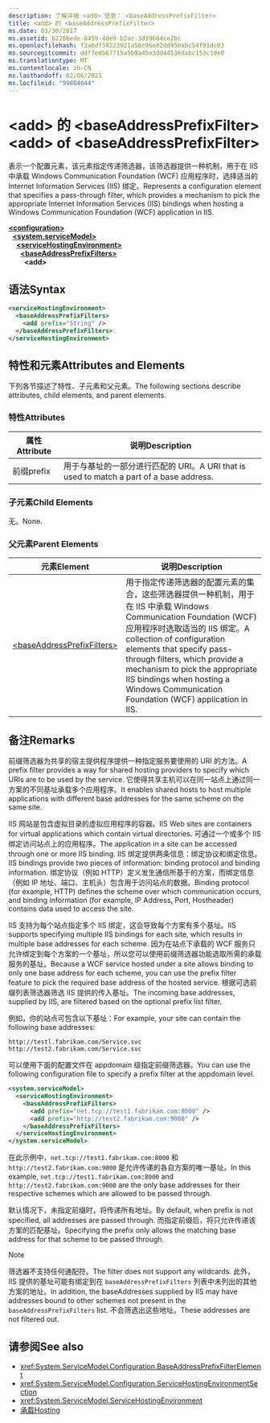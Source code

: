 ```yaml
---
description: 了解详细 <add> 信息： <baseAddressPrefixFilter>
title: <add> 的 <baseAddressPrefixFilter>
ms.date: 03/30/2017
ms.assetid: b226bede-8459-4de9-b2ac-3d39604ce2bc
ms.openlocfilehash: f3abdf59223921a56c96e02dd95babc54f91dc03
ms.sourcegitcommit: ddf7edb67715a5b9a45e3dd44536dabc153c1de0
ms.translationtype: MT
ms.contentlocale: zh-CN
ms.lasthandoff: 02/06/2021
ms.locfileid: "99804044"
---
```

# <a name="add-of-baseaddressprefixfilter"></a><span data-ttu-id="6dd44-103">\<add> 的 \<baseAddressPrefixFilter></span><span class="sxs-lookup"><span data-stu-id="6dd44-103">\<add> of \<baseAddressPrefixFilter></span></span>

<span data-ttu-id="6dd44-104">表示一个配置元素，该元素指定传递筛选器，该筛选器提供一种机制，用于在 IIS 中承载 Windows Communication Foundation (WCF) 应用程序时，选择适当的 Internet Information Services (IIS) 绑定。</span><span class="sxs-lookup"><span data-stu-id="6dd44-104">Represents a configuration element that specifies a pass-through filter, which provides a mechanism to pick the appropriate Internet Information Services (IIS) bindings when hosting a Windows Communication Foundation (WCF) application in IIS.</span></span>  
  
[**\<configuration>**](../configuration-element.md)\
&nbsp;&nbsp;[**\<system.serviceModel>**](system-servicemodel.md)\
&nbsp;&nbsp;&nbsp;&nbsp;[**\<serviceHostingEnvironment>**](servicehostingenvironment.md)\
&nbsp;&nbsp;&nbsp;&nbsp;&nbsp;&nbsp;[**\<baseAddressPrefixFilters>**](baseaddressprefixfilters.md)\
&nbsp;&nbsp;&nbsp;&nbsp;&nbsp;&nbsp;&nbsp;&nbsp;**\<add>**  
  
## <a name="syntax"></a><span data-ttu-id="6dd44-105">语法</span><span class="sxs-lookup"><span data-stu-id="6dd44-105">Syntax</span></span>  
  
```xml  
<serviceHostingEnvironment>
  <baseAddressPrefixFilters>
    <add prefix="String" />
  </baseAddressPrefixFilters>
</serviceHostingEnvironment>
```  
  
## <a name="attributes-and-elements"></a><span data-ttu-id="6dd44-106">特性和元素</span><span class="sxs-lookup"><span data-stu-id="6dd44-106">Attributes and Elements</span></span>  

 <span data-ttu-id="6dd44-107">下列各节描述了特性、子元素和父元素。</span><span class="sxs-lookup"><span data-stu-id="6dd44-107">The following sections describe attributes, child elements, and parent elements.</span></span>  
  
### <a name="attributes"></a><span data-ttu-id="6dd44-108">特性</span><span class="sxs-lookup"><span data-stu-id="6dd44-108">Attributes</span></span>  
  
|<span data-ttu-id="6dd44-109">属性</span><span class="sxs-lookup"><span data-stu-id="6dd44-109">Attribute</span></span>|<span data-ttu-id="6dd44-110">说明</span><span class="sxs-lookup"><span data-stu-id="6dd44-110">Description</span></span>|  
|---------------|-----------------|  
|<span data-ttu-id="6dd44-111">前缀</span><span class="sxs-lookup"><span data-stu-id="6dd44-111">prefix</span></span>|<span data-ttu-id="6dd44-112">用于与基址的一部分进行匹配的 URI。</span><span class="sxs-lookup"><span data-stu-id="6dd44-112">A URI that is used to match a part of a base address.</span></span>|  
  
### <a name="child-elements"></a><span data-ttu-id="6dd44-113">子元素</span><span class="sxs-lookup"><span data-stu-id="6dd44-113">Child Elements</span></span>  

 <span data-ttu-id="6dd44-114">无。</span><span class="sxs-lookup"><span data-stu-id="6dd44-114">None.</span></span>  
  
### <a name="parent-elements"></a><span data-ttu-id="6dd44-115">父元素</span><span class="sxs-lookup"><span data-stu-id="6dd44-115">Parent Elements</span></span>  
  
|<span data-ttu-id="6dd44-116">元素</span><span class="sxs-lookup"><span data-stu-id="6dd44-116">Element</span></span>|<span data-ttu-id="6dd44-117">说明</span><span class="sxs-lookup"><span data-stu-id="6dd44-117">Description</span></span>|  
|-------------|-----------------|  
|[\<baseAddressPrefixFilters>](baseaddressprefixfilters.md)|<span data-ttu-id="6dd44-118">用于指定传递筛选器的配置元素的集合，这些筛选器提供一种机制，用于在 IIS 中承载 Windows Communication Foundation (WCF) 应用程序时选取适当的 IIS 绑定。</span><span class="sxs-lookup"><span data-stu-id="6dd44-118">A collection of configuration elements that specify pass-through filters, which provide a mechanism to pick the appropriate IIS bindings when hosting a Windows Communication Foundation (WCF) application in IIS.</span></span>|  
  
## <a name="remarks"></a><span data-ttu-id="6dd44-119">备注</span><span class="sxs-lookup"><span data-stu-id="6dd44-119">Remarks</span></span>  

 <span data-ttu-id="6dd44-120">前缀筛选器为共享的宿主提供程序提供一种指定服务要使用的 URI 的方法。</span><span class="sxs-lookup"><span data-stu-id="6dd44-120">A prefix filter provides a way for shared hosting providers to specify which URIs are to be used by the service.</span></span> <span data-ttu-id="6dd44-121">它使得共享主机可以在同一站点上通过同一方案的不同基址承载多个应用程序。</span><span class="sxs-lookup"><span data-stu-id="6dd44-121">It enables shared hosts to host multiple applications with different base addresses for the same scheme on the same site.</span></span>  
  
 <span data-ttu-id="6dd44-122">IIS 网站是包含虚拟目录的虚拟应用程序的容器。</span><span class="sxs-lookup"><span data-stu-id="6dd44-122">IIS Web sites are containers for virtual applications which contain virtual directories.</span></span> <span data-ttu-id="6dd44-123">可通过一个或多个 IIS 绑定访问站点上的应用程序。</span><span class="sxs-lookup"><span data-stu-id="6dd44-123">The application in a site can be accessed through one or more IIS binding.</span></span> <span data-ttu-id="6dd44-124">IIS 绑定提供两条信息：绑定协议和绑定信息。</span><span class="sxs-lookup"><span data-stu-id="6dd44-124">IIS bindings provide two pieces of information: binding protocol and binding information.</span></span> <span data-ttu-id="6dd44-125">绑定协议（例如 HTTP）定义发生通信所基于的方案，而绑定信息（例如 IP 地址、端口、主机头）包含用于访问站点的数据。</span><span class="sxs-lookup"><span data-stu-id="6dd44-125">Binding protocol (for example, HTTP) defines the scheme over which communication occurs, and binding information (for example, IP Address, Port, Hostheader) contains data used to access the site.</span></span>  
  
 <span data-ttu-id="6dd44-126">IIS 支持为每个站点指定多个 IIS 绑定，这会导致每个方案有多个基址。</span><span class="sxs-lookup"><span data-stu-id="6dd44-126">IIS supports specifying multiple IIS bindings for each site, which results in multiple base addresses for each scheme.</span></span> <span data-ttu-id="6dd44-127">因为在站点下承载的 WCF 服务只允许绑定到每个方案的一个基址，所以您可以使用前缀筛选器功能选取所需的承载服务的基址。</span><span class="sxs-lookup"><span data-stu-id="6dd44-127">Because a WCF service hosted under a site allows binding to only one base address for each scheme, you can use the prefix filter feature to pick the required base address of the hosted service.</span></span> <span data-ttu-id="6dd44-128">根据可选前缀列表筛选器筛选 IIS 提供的传入基址。</span><span class="sxs-lookup"><span data-stu-id="6dd44-128">The incoming base addresses, supplied by IIS, are filtered based on the optional prefix list filter.</span></span>  
  
 <span data-ttu-id="6dd44-129">例如，你的站点可包含以下基址：</span><span class="sxs-lookup"><span data-stu-id="6dd44-129">For example, your site can contain the following base addresses:</span></span>
  
```http
http://testl.fabrikam.com/Service.svc  
http://test2.fabrikam.com/Service.svc  
```  
  
 <span data-ttu-id="6dd44-130">可以使用下面的配置文件在 appdomain 级指定前缀筛选器。</span><span class="sxs-lookup"><span data-stu-id="6dd44-130">You can use the following configuration file to specify a prefix filter at the appdomain level.</span></span>  
  
```xml  
<system.serviceModel>
  <serviceHostingEnvironment>
    <baseAddressPrefixFilters>
      <add prefix="net.tcp://test1.fabrikam.com:8000" />
      <add prefix="http://test2.fabrikam.com:9000" />
    </baseAddressPrefixFilters>
  </serviceHostingEnvironment>
</system.serviceModel>
```  
  
 <span data-ttu-id="6dd44-131">在此示例中，`net.tcp://test1.fabrikam.com:8000` 和 `http://test2.fabrikam.com:9000` 是允许传递的各自方案的唯一基址。</span><span class="sxs-lookup"><span data-stu-id="6dd44-131">In this example, `net.tcp://test1.fabrikam.com:8000` and `http://test2.fabrikam.com:9000` are the only base addresses for their respective schemes which are allowed to be passed through.</span></span>  
  
 <span data-ttu-id="6dd44-132">默认情况下，未指定前缀时，将传递所有地址。</span><span class="sxs-lookup"><span data-stu-id="6dd44-132">By default, when prefix is not specified, all addresses are passed through.</span></span> <span data-ttu-id="6dd44-133">而指定前缀后，将只允许传递该方案的匹配基址。</span><span class="sxs-lookup"><span data-stu-id="6dd44-133">Specifying the prefix only allows the matching base address for that scheme to be passed through.</span></span>  
  
> [!NOTE]
> <span data-ttu-id="6dd44-134">筛选器不支持任何通配符。</span><span class="sxs-lookup"><span data-stu-id="6dd44-134">The filter does not support any wildcards.</span></span> <span data-ttu-id="6dd44-135">此外，IIS 提供的基址可能有绑定到在 `baseAddressPrefixFilters` 列表中未列出的其他方案的地址。</span><span class="sxs-lookup"><span data-stu-id="6dd44-135">In addition, the baseAddresses supplied by IIS may have addresses bound to other schemes not present in the `baseAddressPrefixFilters` list.</span></span> <span data-ttu-id="6dd44-136">不会筛选出这些地址。</span><span class="sxs-lookup"><span data-stu-id="6dd44-136">These addresses are not filtered out.</span></span>  
  
## <a name="see-also"></a><span data-ttu-id="6dd44-137">请参阅</span><span class="sxs-lookup"><span data-stu-id="6dd44-137">See also</span></span>

- <xref:System.ServiceModel.Configuration.BaseAddressPrefixFilterElement>
- <xref:System.ServiceModel.Configuration.ServiceHostingEnvironmentSection>
- <xref:System.ServiceModel.ServiceHostingEnvironment>
- [<span data-ttu-id="6dd44-138">承载</span><span class="sxs-lookup"><span data-stu-id="6dd44-138">Hosting</span></span>](../../../wcf/feature-details/hosting.md)
